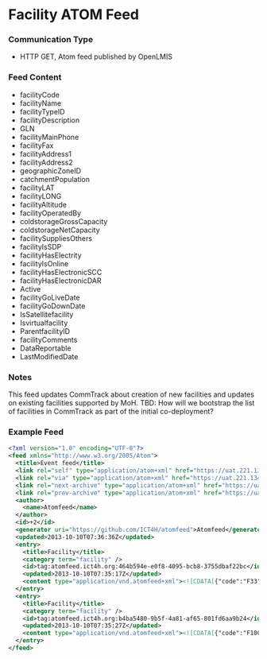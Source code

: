 # Facility ATOM Feed

### Communication Type

- HTTP GET, Atom feed published by OpenLMIS

### Feed Content

- facilityCode
- facilityName
- facilityTypeID
- facilityDescription
- GLN
- facilityMainPhone
- facilityFax
- facilityAddress1
- facilityAddress2
- geographicZoneID
- catchmentPopulation
- facilityLAT
- facilityLONG
- facilityAltitude
- facilityOperatedBy
- coldstorageGrossCapacity
- coldstorageNetCapacity
- facilitySuppliesOthers
- facilityIsSDP
- facilityHasElectrity
- facilityIsOnline
- facilityHasElectronicSCC
- facilityHasElectronicDAR
- Active
- facilityGoLiveDate
- facilityGoDownDate
- IsSatellitefacility
- Isvirtualfacility
- ParentfacilityID
- facilityComments
- DataReportable
- LastModifiedDate

### Notes

This feed updates CommTrack about creation of new facilities and updates on existing facilities supported by MoH.
TBD: How will we bootstrap the list of facilities in CommTrack as part of the initial co-deployment?  

### Example Feed
```xml
<?xml version="1.0" encoding="UTF-8"?>
<feed xmlns="http://www.w3.org/2005/Atom">
  <title>Event feed</title>
  <link rel="self" type="application/atom+xml" href="https://uat.221.134.198.28.xip.io/feeds/facility/2" />
  <link rel="via" type="application/atom+xml" href="https://uat.221.134.198.28.xip.io/feeds/facility/2" />
  <link rel="next-archive" type="application/atom+xml" href="https://uat.221.134.198.28.xip.io/feeds/facility/3" />
  <link rel="prev-archive" type="application/atom+xml" href="https://uat.221.134.198.28.xip.io/feeds/facility/1" />
  <author>
    <name>Atomfeed</name>
  </author>
  <id>+2</id>
  <generator uri="https://github.com/ICT4H/atomfeed">Atomfeed</generator>
  <updated>2013-10-10T07:36:36Z</updated>
  <entry>
    <title>Facility</title>
    <category term="facility" />
    <id>tag:atomfeed.ict4h.org:464b594e-e0f8-4095-bcb8-3755dbaf22bc</id>
    <updated>2013-10-10T07:35:17Z</updated>
    <content type="application/vnd.atomfeed+xml"><![CDATA[{"code":"F33","name":"Zonal Hospital","type":"Lvl3 Hospital","description":"IT department","mainPhone":"9876234981","fax":"fax","address1":"A","address2":"B","geographicZone":"District3","catchmentPopulation":333,"latitude":22.3,"longitude":1.2,"altitude":3.3,"operatedBy":"FBO","coldStorageGrossCapacity":9.9,"coldStorageNetCapacity":6.6,"suppliesOthers":true,"sdp":true,"hasElectricity":true,"online":true,"hasElectronicSCC":true,"hasElectronicDAR":true,"active":true,"goLiveDate":1352572200000,"goDownDate":1352572200000,"satelliteFacility":false,"virtualFacility":false,"comments":"fc","enabled":true,"gln":"G7646"}]]></content>
  </entry>
  <entry>
    <title>Facility</title>
    <category term="facility" />
    <id>tag:atomfeed.ict4h.org:b4ba5480-9b5f-4a81-af65-801fd6aa9b24</id>
    <updated>2013-10-10T07:35:27Z</updated>
    <content type="application/vnd.atomfeed+xml"><![CDATA[{"code":"F10C","name":"Facility10C","type":"Lvl3 Hospital","description":"Village Clinic","mainPhone":"9876234981","fax":"fax","address1":"A","address2":"B","geographicZone":"District5","catchmentPopulation":70000,"latitude":22.3,"longitude":1.2,"altitude":3.3,"operatedBy":"FBO","coldStorageGrossCapacity":9.9,"coldStorageNetCapacity":6.6,"suppliesOthers":true,"sdp":true,"hasElectricity":true,"online":true,"hasElectronicSCC":true,"hasElectronicDAR":true,"active":true,"goLiveDate":1352572200000,"goDownDate":1352572200000,"satelliteFacility":false,"virtualFacility":false,"comments":"fc","enabled":true,"gln":"G7646"}]]></content>
  </entry>
</feed>
```
